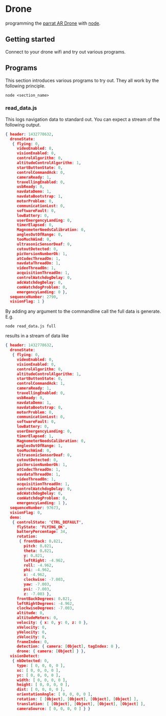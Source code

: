 Drone
=====

programming the [parrat AR Drone][parrot] with [node][].

Getting started
---------------

Connect to your drone wifi and try out various programs.


Programs
--------

This section introduces various programs to try out. They all work by
the following principle.

```shell
node <section_name>
```

### read_data.js

This logs navigation data to standard out. You can expect a stream of the
following output.

```json
{ header: 1432778632,
  droneState:
   { flying: 0,
     videoEnabled: 0,
     visionEnabled: 0,
     controlAlgorithm: 0,
     altitudeControlAlgorithm: 1,
     startButtonState: 0,
     controlCommandAck: 0,
     cameraReady: 1,
     travellingEnabled: 0,
     usbReady: 0,
     navdataDemo: 1,
     navdataBootstrap: 1,
     motorProblem: 0,
     communicationLost: 0,
     softwareFault: 0,
     lowBattery: 0,
     userEmergencyLanding: 0,
     timerElapsed: 0,
     MagnometerNeedsCalibration: 0,
     anglesOutOfRange: 0,
     tooMuchWind: 0,
     ultrasonicSensorDeaf: 0,
     cutoutDetected: 0,
     picVersionNumberOk: 1,
     atCodecThreadOn: 1,
     navdataThreadOn: 1,
     videoThreadOn: 1,
     acquisitionThreadOn: 1,
     controlWatchdogDelay: 0,
     adcWatchdogDelay: 0,
     comWatchdogProblem: 0,
     emergencyLanding: 0 },
  sequenceNumber: 2790,
  visionFlag: 1 }
```

By adding any argument to the commandline call the full data is
generate. E.g.

```shell
node read_data.js full
```

results in a stream of data like

```json
{ header: 1432778632,
  droneState:
   { flying: 0,
     videoEnabled: 0,
     visionEnabled: 0,
     controlAlgorithm: 0,
     altitudeControlAlgorithm: 1,
     startButtonState: 0,
     controlCommandAck: 1,
     cameraReady: 1,
     travellingEnabled: 0,
     usbReady: 0,
     navdataDemo: 1,
     navdataBootstrap: 0,
     motorProblem: 0,
     communicationLost: 0,
     softwareFault: 0,
     lowBattery: 0,
     userEmergencyLanding: 0,
     timerElapsed: 1,
     MagnometerNeedsCalibration: 0,
     anglesOutOfRange: 1,
     tooMuchWind: 0,
     ultrasonicSensorDeaf: 0,
     cutoutDetected: 0,
     picVersionNumberOk: 1,
     atCodecThreadOn: 1,
     navdataThreadOn: 1,
     videoThreadOn: 1,
     acquisitionThreadOn: 1,
     controlWatchdogDelay: 0,
     adcWatchdogDelay: 0,
     comWatchdogProblem: 0,
     emergencyLanding: 1 },
  sequenceNumber: 97673,
  visionFlag: 0,
  demo:
   { controlState: 'CTRL_DEFAULT',
     flyState: 'FLYING_OK',
     batteryPercentage: 34,
     rotation:
      { frontBack: 0.821,
        pitch: 0.821,
        theta: 0.821,
        y: 0.821,
        leftRight: -4.962,
        roll: -4.962,
        phi: -4.962,
        x: -4.962,
        clockwise: -7.003,
        yaw: -7.003,
        psi: -7.003,
        z: -7.003 },
     frontBackDegrees: 0.821,
     leftRightDegrees: -4.962,
     clockwiseDegrees: -7.003,
     altitude: 0,
     altitudeMeters: 0,
     velocity: { x: 0, y: 0, z: 0 },
     xVelocity: 0,
     yVelocity: 0,
     zVelocity: 0,
     frameIndex: 0,
     detection: { camera: [Object], tagIndex: 0 },
     drone: { camera: [Object] } },
  visionDetect:
   { nbDetected: 0,
     type: [ 0, 0, 0, 0 ],
     xc: [ 0, 0, 0, 0 ],
     yc: [ 0, 0, 0, 0 ],
     width: [ 0, 0, 0, 0 ],
     height: [ 0, 0, 0, 0 ],
     dist: [ 0, 0, 0, 0 ],
     orientationAngle: [ 0, 0, 0, 0 ],
     rotation: [ [Object], [Object], [Object], [Object] ],
     translation: [ [Object], [Object], [Object], [Object] ],
     cameraSource: [ 0, 0, 0, 0 ] } }
```

[parrot]: http://ardrone2.parrot.com/
[node]: http://nodejs.org/